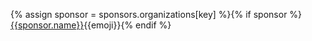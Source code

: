 {% assign sponsor = sponsors.organizations[key] %}{% if sponsor %}[{{sponsor.name}}]({{sponsor.url}}){{emoji}}{% endif %}